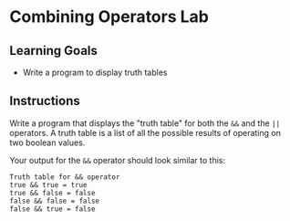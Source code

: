 # Combining Operators Lab

## Learning Goals

- Write a program to display truth tables

## Instructions

Write a program that displays the "truth table" for both the `&&` and the `||`
operators. A truth table is a list of all the possible results of operating on
two boolean values.

Your output for the `&&` operator should look similar to this:

```plaintext
Truth table for && operator
true && true = true
true && false = false
false && false = false
false && true = false
```
